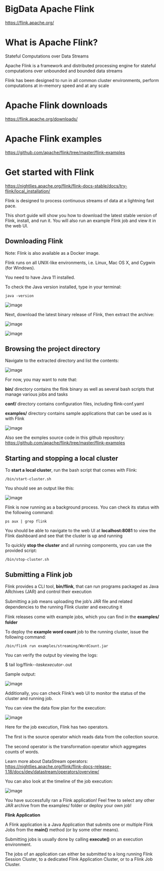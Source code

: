 # BigData Apache Flink

https://flink.apache.org/

# What is Apache Flink?

Stateful Computations over Data Streams

Apache Flink is a framework and distributed processing engine for stateful computations over unbounded and bounded data streams

Flink has been designed to run in all common cluster environments, perform computations at in-memory speed and at any scale

# Apache Flink downloads

https://flink.apache.org/downloads/

# Apache Flink examples

https://github.com/apache/flink/tree/master/flink-examples

# Get started with Flink

https://nightlies.apache.org/flink/flink-docs-stable/docs/try-flink/local_installation/

Flink is designed to process continuous streams of data at a lightning fast pace. 

This short guide will show you how to download the latest stable version of Flink, install, and run it. You will also run an example Flink job and view it in the web UI.

## Downloading Flink #
Note: Flink is also available as a Docker image.

Flink runs on all UNIX-like environments, i.e. Linux, Mac OS X, and Cygwin (for Windows). 

You need to have Java 11 installed. 

To check the Java version installed, type in your terminal:

```
java -version
```

![image](https://github.com/luiscoco/BigData_Apache_Flink/assets/32194879/d0f59057-d542-433b-aa95-6386806604f7)

Next, download the latest binary release of Flink, then extract the archive:

![image](https://github.com/luiscoco/BigData_Flink/assets/32194879/c4aa3c09-c42e-40ce-ace3-d635676d0313)

![image](https://github.com/luiscoco/BigData_Flink/assets/32194879/cb556c93-b761-4086-a158-ad5827dc7d39)

## Browsing the project directory

Navigate to the extracted directory and list the contents:

![image](https://github.com/luiscoco/BigData_Apache_Flink/assets/32194879/bb450bd0-7e74-45bb-9b2d-ebf8aa9ed225)

For now, you may want to note that:

**bin/** directory contains the flink binary as well as several bash scripts that manage various jobs and tasks

**conf/** directory contains configuration files, including flink-conf.yaml

**examples/** directory contains sample applications that can be used as is with Flink

![image](https://github.com/luiscoco/BigData_Apache_Flink/assets/32194879/4fd234d4-1a22-4e58-83eb-2fe78f5fbfa8)

Also see the exmples source code in this github repository: https://github.com/apache/flink/tree/master/flink-examples

## Starting and stopping a local cluster #

To **start a local cluster**, run the bash script that comes with Flink:

```
/bin/start-cluster.sh
```

You should see an output like this:

![image](https://github.com/luiscoco/BigData_Flink/assets/32194879/2403bf09-aae5-4558-b9ae-e4d423c572d9)

Flink is now running as a background process. You can check its status with the following command:

```
ps aux | grep flink
```

You should be able to navigate to the web UI at **localhost:8081** to view the Flink dashboard and see that the cluster is up and running

To quickly **stop the cluster** and all running components, you can use the provided script:

```
/bin/stop-cluster.sh
```

## Submitting a Flink job #

Flink provides a CLI tool, **bin/flink**, that can run programs packaged as Java ARchives (JAR) and control their execution

Submitting a job means uploading the job’s JAR ﬁle and related dependencies to the running Flink cluster and executing it

Flink releases come with example jobs, which you can ﬁnd in the **examples/ folder**

To deploy the **example word count** job to the running cluster, issue the following command:

```
/bin/flink run examples/streaming/WordCount.jar
```

You can verify the output by viewing the logs:

$ tail log/flink-*-taskexecutor-*.out

Sample output:

![image](https://github.com/luiscoco/BigData_Flink/assets/32194879/ed3b778d-d5f0-48f0-b183-7238ca839d91)

Additionally, you can check Flink’s web UI to monitor the status of the cluster and running job.

You can view the data flow plan for the execution:

![image](https://github.com/luiscoco/BigData_Flink/assets/32194879/cc4ea8c1-2cb8-4f10-8390-8320e1cbca17)

Here for the job execution, Flink has two operators. 

The ﬁrst is the source operator which reads data from the collection source. 

The second operator is the transformation operator which aggregates counts of words. 

Learn more about DataStream operators: https://nightlies.apache.org/flink/flink-docs-release-1.18/docs/dev/datastream/operators/overview/

You can also look at the timeline of the job execution:

![image](https://github.com/luiscoco/BigData_Flink/assets/32194879/c9b4279a-0707-490d-a927-1a9d4c4bf386)

You have successfully ran a Flink application! Feel free to select any other JAR archive from the examples/ folder or deploy your own job!

**Flink Application**

A Flink application is a Java Application that submits one or multiple Flink Jobs from the **main()** method (or by some other means). 

Submitting jobs is usually done by calling **execute()** on an execution environment.

The jobs of an application can either be submitted to a long running Flink Session Cluster, to a dedicated Flink Application Cluster, or to a Flink Job Cluster.

